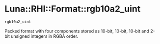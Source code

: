 # Luna::RHI::Format::rgb10a2_uint

```c++
rgb10a2_uint
```

Packed format with four components stored as 10-bit, 10-bit, 10-bit and 2-bit unsigned integers in RGBA order. 


